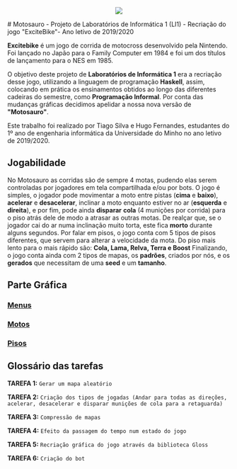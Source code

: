 <p align="center">
  <img src=https://user-images.githubusercontent.com/57015073/191850180-7445bf00-fbc9-46c0-b8dc-68c9e83e7016.png>
</p>
# Motosauro - Projeto de Laboratórios de Informática 1 (LI1) - Recriação do jogo "ExciteBike"- Ano letivo de 2019/2020

**Excitebike** é um jogo de corrida de motocross desenvolvido pela Nintendo. Foi lançado no Japão para o Family Computer em 1984 e foi um dos títulos de lançamento para o NES em 1985.

O objetivo deste projeto de **Laboratórios de Informática 1** era a recriação desse jogo, utilizando a linguagem de programação **Haskell**, assim, colocando em prática os ensinamentos obtidos ao longo das diferentes cadeiras do semestre, como **Programação Informal**.  Por conta das mudanças gráficas decidimos apelidar a nossa nova versão de **"Motosauro"**.

Este trabalho foi realizado por Tiago Silva e Hugo Fernandes, estudantes do 1º ano de engenharia informática da Universidade do Minho no ano letivo de 2019/2020.

## Jogabilidade

No Motosauro as corridas são de sempre 4 motas, pudendo elas serem controladas por jogadores em tela compartilhada e/ou por bots.
O jogo é simples, o jogador pode movimentar a moto entre pistas (**cima** e **baixo**), **acelerar** e **desacelerar**, inclinar a moto enquanto estiver no ar (**esquerda** e **direita**), e por fim, pode ainda **disparar** **cola** (4 munições por corrida) para o piso atrás dele de modo a atrasar as outras motas. De realçar que, se o jogador cai do ar numa inclinação muito torta, este fica **morto** durante alguns segundos.
Por falar em pisos, o jogo conta com 5 tipos de pisos diferentes, que servem para alterar a velocidade da mota. Do piso mais lento para o mais rápido são: **Cola, Lama, Relva, Terra e Boost**
Finalizando, o jogo conta ainda com 2 tipos de mapas, os **padrões**, criados por nós, e os **gerados** que necessitam de uma **seed** e um **tamanho**.

## Parte Gráfica

### [Menus](https://github.com/surumkata/Motosauro/tree/main/textures/Menus)
### [Motos](https://github.com/surumkata/Motosauro/tree/main/textures/Others)
### [Pisos](https://github.com/surumkata/Motosauro/tree/main/textures/Layers)

## Glossário das tarefas

**TAREFA 1:** ``Gerar um mapa aleatório``

**TAREFA 2:** ``Criação dos tipos de jogadas (Andar para todas as direções, acelerar, desacelerar e disparar munições de cola para a retaguarda)``

**TAREFA 3:** ``Compressão de mapas``

**TAREFA 4:** ``Efeito da passagem do tempo num estado do jogo``

**TAREFA 5:** ``Recriação gráfica do jogo através da biblioteca Gloss ``

**TAREFA 6:** ``Criação do bot``

